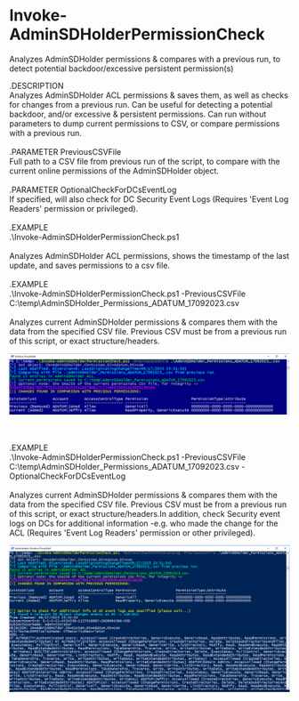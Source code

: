 # Invoke-AdminSDHolderPermissionCheck
Analyzes AdminSDHolder permissions &amp; compares with a previous run, to detect potential backdoor/excessive persistent permission(s)

.DESCRIPTION<br>
Analyzes AdminSDHolder ACL permissions & saves them, as well as checks for changes from a previous run. 
Can be useful for detecting a potential backdoor, and/or excessive & persistent permissions.
Can run without parameters to dump current permissions to CSV, or compare permissions with a previous run.
<br><br>
.PARAMETER PreviousCSVFile<br>
Full path to a CSV file from previous run of the script, to compare with the current online permissions of the AdminSDHolder object.
<br><br>
.PARAMETER OptionalCheckForDCsEventLog<br>
If specified, will also check for DC Security Event Logs (Requires 'Event Log Readers' permission or privileged).
<br><br>
.EXAMPLE<br>
.\Invoke-AdminSDHolderPermissionCheck.ps1<br><br>
Analyzes AdminSDHolder ACL permissions, shows the timestamp of the last update, and saves permissions to a csv file.
<br><br>
.EXAMPLE<br>
.\Invoke-AdminSDHolderPermissionCheck.ps1 -PreviousCSVFile C:\temp\AdminSDHolder_Permissions_ADATUM_17092023.csv<br><br>
Analyzes current AdminSDHolder permissions & compares them with the data from the specified CSV file. Previous CSV must be from a previous run of this script, or exact structure/headers.

![Sample run of the script](comparing_permissions_screenshot.png)

<br><br>
.EXAMPLE<br>
.\Invoke-AdminSDHolderPermissionCheck.ps1 -PreviousCSVFile C:\temp\AdminSDHolder_Permissions_ADATUM_17092023.csv -OptionalCheckForDCsEventLog<br><br>
Analyzes current AdminSDHolder permissions & compares them with the data from the specified CSV file. Previous CSV must be from a previous run of this script, or exact structure/headers.In addition, check Security event logs on DCs for additional information -e.g. who made the change for the ACL (Requires 'Event Log Readers' permission or other privileged).

![Sample run of the script](checkDCLogs_screenshot.png)
